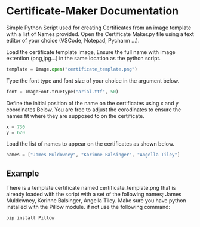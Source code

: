 # Certificate-Maker Documentation
Simple Python Script used for creating Certificates from an image template with a list of Names provided.
Open the Certificate Maker.py file using a text editor of your choice (VSCode, Notepad, Pycharm ...).

Load the certificate template image, Ensure the full name with image extention (png,jpg...) in the same location as the python script.
```python
template = Image.open("certificate_template.png")
```
Type the font type and font size of your choice in the argument below.
```python
font = ImageFont.truetype("arial.ttf", 50)
```
Define the initial position of the name on the certificates using x and y coordinates Below. You are free to adjust the corodinates to ensure the names fit where they are supposed to on the certificate.
```python
x = 730
y = 620
```
Load the list of names to appear on the certificates as shown below.
```python
names = ["James Muldowney", "Korinne Balsinger", "Angella Tiley"]
```
## Example
There is a template certificate named certificate_template.png that is already loaded with the script with a set of the following names; James Muldowney, Korinne Balsinger, Angella Tiley. Make sure you have python installed with the Pillow module. if not use the following command:
```python
pip install Pillow
```
